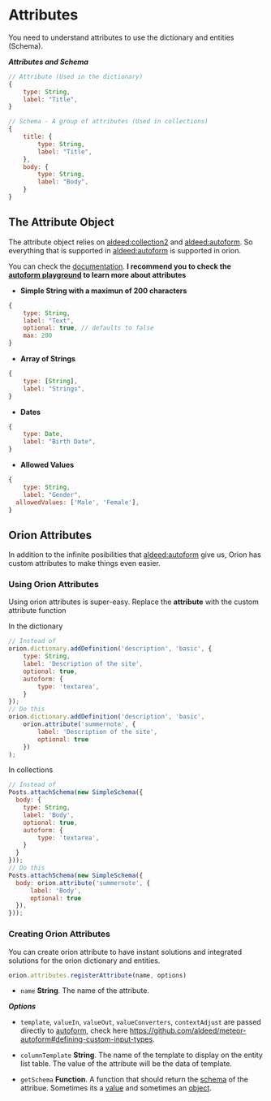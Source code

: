 # Attributes

You need to understand attributes to use the dictionary
and entities (Schema).

***Attributes and Schema***

```js
// Attribute (Used in the dictionary)
{
	type: String,
	label: "Title",
}

// Schema - A group of attributes (Used in collections)
{
	title: {
		type: String,
		label: "Title",
	},
	body: {
		type: String,
		label: "Body",
	}
}
```

## The Attribute Object

The attribute object relies on [aldeed:collection2](https://github.com/aldeed/meteor-collection2) and
[aldeed:autoform](https://github.com/aldeed/meteor-autoform).
So everything that is supported in [aldeed:autoform](https://github.com/aldeed/meteor-autoform)
is supported in orion.

You can check the [documentation](https://github.com/aldeed/meteor-autoform).
**I recommend you to check the [autoform playground](http://autoform.meteor.com/)
to learn more about attributes**

- **Simple String with a maximun of 200 characters**
```js
{
	type: String,
	label: "Text",
	optional: true, // defaults to false
	max: 200
}
```

- **Array of Strings**
```js
{
	type: [String],
	label: "Strings",
}
```

- **Dates**
```js
{
	type: Date,
	label: "Birth Date",
}
```

- **Allowed Values**
```js
{
	type: String,
	label: "Gender",
  allowedValues: ['Male', 'Female'],
}
```

## Orion Attributes

In addition to the infinite posibilities that
[aldeed:autoform](https://github.com/aldeed/meteor-autoform)
give us, Orion has custom attributes to make things even easier.

### Using Orion Attributes

Using orion attributes is super-easy.
Replace the **attribute** with
the custom attribute function

In the dictionary

```js
// Instead of
orion.dictionary.addDefinition('description', 'basic', {
    type: String,
    label: 'Description of the site',
    optional: true,
    autoform: {
        type: 'textarea',
    }
});
// Do this
orion.dictionary.addDefinition('description', 'basic',
    orion.attribute('summernote', {
        label: 'Description of the site',
        optional: true
    })
);
```

In collections

```js
// Instead of
Posts.attachSchema(new SimpleSchema({
  body: {
    type: String,
    label: 'Body',
    optional: true,
    autoform: {
        type: 'textarea',
    }
  }
}));
// Do this
Posts.attachSchema(new SimpleSchema({
  body: orion.attribute('summernote', {
      label: 'Body',
      optional: true
  }),
}));
```

### Creating Orion Attributes

You can create orion attribute to have instant
solutions and integrated solutions for the orion 
dictionary and entities.

```js
orion.attributes.registerAttribute(name, options)
```

- ```name``` **String**. The name of the attribute.

***Options***

- ```template```, ```valueIn```, ```valueOut```,
```valueConverters```, ```contextAdjust``` are passed directly to
[autoform](https://github.com/aldeed/meteor-autoform), check here https://github.com/aldeed/meteor-autoform#defining-custom-input-types.

- ```columnTemplate``` **String**. The name of the template to display
on the entity list table. The value of the attribute will be the data of
template.

- ```getSchema``` **Function**. A function that should return the
[schema](https://github.com/aldeed/meteor-simple-schema) of the attribue.
Sometimes its a [value](https://github.com/orionjs/froala-editor/blob/master/lib/attribute.js#L4)
and sometimes an [object](https://github.com/orionjs/file-attribute/blob/master/lib/attribute.js#L4).

